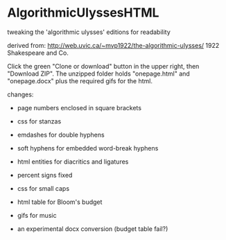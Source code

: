 # AlgorithmicUlyssesHTML
tweaking the 'algorithmic ulysses' editions for readability

derived from:
http://web.uvic.ca/~mvp1922/the-algorithmic-ulysses/
1922 Shakespeare and Co.

Click the green "Clone or download" button in the upper right, then "Download ZIP". The unzipped folder holds "onepage.html" and "onepage.docx" plus the required gifs for the html.


changes:

- page numbers enclosed in square brackets

- css for stanzas

- emdashes for double hyphens

- soft hyphens for embedded word-break hyphens

- html entities for diacritics and ligatures

- percent signs fixed

- css for small caps

- html table for Bloom's budget

- gifs for music

- an experimental docx conversion (budget table fail?)



